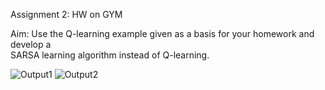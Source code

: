 Assignment 2: HW on GYM

Aim: Use  the  Q-learning  example  given  as  a  basis  for  your  homework  and  develop  a  
SARSA learning algorithm instead of Q-learning. 
 


![Output1](https://user-images.githubusercontent.com/59418027/192201451-9b1d62b3-97c5-40f7-8394-0b6e2ecd5e0a.png)
![Output2](https://user-images.githubusercontent.com/59418027/192201454-dc8dd8ac-fd39-4a8c-bc86-6f221f396f45.png)
